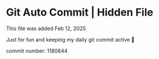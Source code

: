 # Git Auto Commit | Hidden File

This file was added Feb 12, 2025

Just for fun and keeping my daily git commit active 🤪

commit number: 1180844
